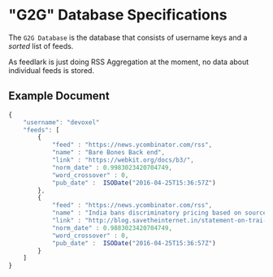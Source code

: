 
"G2G" Database Specifications
=============================

The `G2G Database` is the database that consists of username keys and a
_sorted_ list of feeds.

As feedlark is just doing RSS Aggregation at the moment, no data about
individual feeds is stored.


Example Document
----------------

```js
{
    "username": "devoxel"
    "feeds": [
        {
            "feed" : "https://news.ycombinator.com/rss",
            "name" : "Bare Bones Back end",
            "link" : "https://webkit.org/docs/b3/",
            "norm_date" : 0.9983023420704749,
            "word_crossover" : 0,
            "pub_date" :  ISODate("2016-04-25T15:36:57Z")
        },
        {
            "feed" : "https://news.ycombinator.com/rss",
            "name" : "India bans discriminatory pricing based on source/destination/app/content",
            "link" : "http://blog.savetheinternet.in/statement-on-trai-order-on-diff-pricing/",
            "norm_date" : 0.9883023420704749,
            "word_crossover" : 0,
            "pub_date" :  ISODate("2016-04-25T15:36:57Z")
        }
    ]
}
```
